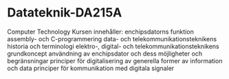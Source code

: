 # Datateknik-DA215A
Computer Technology
Kursen innehåller:
enchipsdatorns funktion
assembly- och C-programmering
data- och telekommunikationsteknikens historia och terminologi
elektro-, digital- och telekommunikationsteknikens grundkoncept
användning av enchipsdator och dess möjligheter och begränsningar
principer för digitalisering av generella former av information och data
principer för kommunikation med digitala signaler
